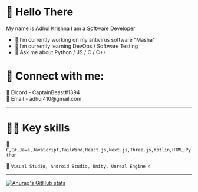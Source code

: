 # 👋 Hello There
My name is Adhul Krishna I am a Software Developer 

-  🔭 I’m currently working on my antivirus software "Masha"
-  🌱 I’m currently learning DevOps / Software Testing
-  💬 Ask me about Python / JS / C / C++
<h1> 📢 Connect with me: </h1>
 💬 Dicord - CaptainBeast#1394 <br>
 📧 Email - adhul410@gmail.com

 
 -----------------------------------------------------------------------------------------
 
 <h1>🤹‍♀️ Key skills </h1>
 
 💬 `C,C#,Java,JavaScript,TailWind,React.js,Next.js,Three.js,Kotlin,HTML,Python`
 
 📖 `Visual Studio, Android Studio, Unity, Unreal Engine 4`
  
 ---------------------------------------------------------------------------------------
 
 [![Anurag's GitHub stats](https://github-readme-stats.vercel.app/api?username=ShadowEmperorYT)](https://github.com/anuraghazra/github-readme-stats)

 
